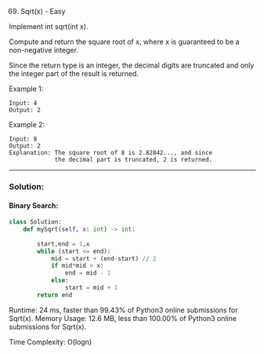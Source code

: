 69. Sqrt(x) - Easy  

Implement int sqrt(int x). 

Compute and return the square root of x, where x is guaranteed to be a non-negative integer.  

Since the return type is an integer, the decimal digits are truncated and only the integer part of the result is returned.  

Example 1:
```
Input: 4
Output: 2
```
Example 2:
```
Input: 8
Output: 2
Explanation: The square root of 8 is 2.82842..., and since 
             the decimal part is truncated, 2 is returned.
```
--- 
### Solution:  

#### Binary Search: 

```python
class Solution:
    def mySqrt(self, x: int) -> int:
     
        start,end = 1,x
        while (start <= end):
            mid = start + (end-start) // 2  
            if mid*mid > x:
                end = mid - 1
            else:
                start = mid + 1 
        return end
```
Runtime: 24 ms, faster than 99.43% of Python3 online submissions for Sqrt(x). 
Memory Usage: 12.6 MB, less than 100.00% of Python3 online submissions for Sqrt(x).

Time Complexity: O(logn)
